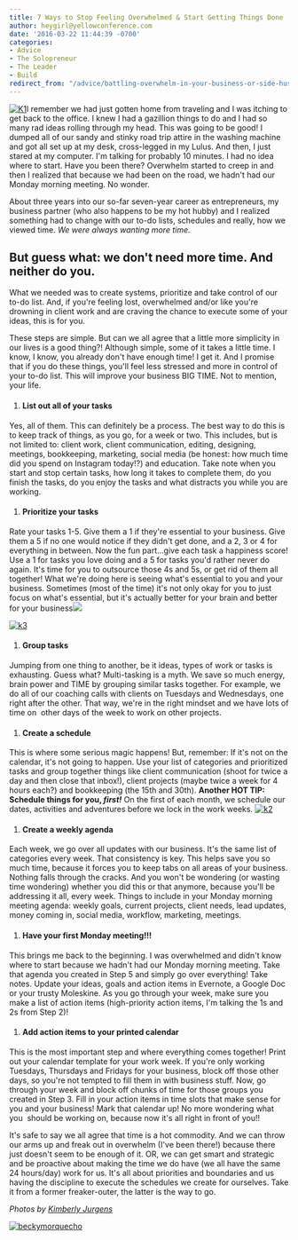 ```yaml
---
title: 7 Ways to Stop Feeling Overwhelmed & Start Getting Things Done
author: heygirl@yellowconference.com
date: '2016-03-22 11:44:39 -0700'
categories:
- Advice
- The Solopreneur
- The Leader
- Build
redirect_from: "/advice/battling-overwhelm-in-your-business-or-side-hustle-or-life-this-post-is-for-you/"
---
```


[![K1](https://s3.amazonaws.com/yellow-files/blog/2016/03/K1.jpg)](https://s3.amazonaws.com/yellow-files/blog/2016/03/K1.jpg)I remember we had just gotten home from traveling and I was itching to get back to the office. I knew I had a gazillion things to do and I had so many rad ideas rolling through my head. This was going to be good! I dumped all of our sandy and stinky road trip attire in the washing machine and got all set up at my desk, cross-legged in my Lulus. And then, I just stared at my computer. I'm talking for probably 10 minutes. I had no idea where to start. Have you been there? Overwhelm started to creep in and then I realized that because we had been on the road, we hadn't had our Monday morning meeting. No wonder.

About three years into our so-far seven-year career as entrepreneurs, my business partner (who also happens to be my hot hubby) and I realized something had to change with our to-do lists, schedules and really, how we viewed time. _We were always wanting more time._

## But guess what: we don't need more time. And neither do you.

What we needed was to create systems, prioritize and take control of our to-do list. And, if you're feeling lost, overwhelmed and/or like you're drowning in client work and are craving the chance to execute some of your ideas, this is for you.

These steps are simple. But can we all agree that a little more simplicity in our lives is a good thing?! Although simple, some of it takes a little time. I know, I know, you already don't have enough time! I get it. And I promise that if you do these things, you'll feel less stressed and more in control of your to-do list. This will improve your business BIG TIME. Not to mention, your life.

1.  #### **List out all of your tasks**

Yes, all of them. This can definitely be a process. The best way to do this is to keep track of things, as you go, for a week or two. This includes, but is not limited to: client work, client communication, editing, designing, meetings, bookkeeping, marketing, social media (be honest: how much time did you spend on Instagram today!?) and education. Take note when you start and stop certain tasks, how long it takes to complete them, do you finish the tasks, do you enjoy the tasks and what distracts you while you are working.

1.  #### **Prioritize your tasks**

Rate your tasks 1-5\. Give them a 1 if they're essential to your business. Give them a 5 if no one would notice if they didn't get done, and a 2, 3 or 4 for everything in between. Now the fun part…give each task a happiness score! Use a 1 for tasks you love doing and a 5 for tasks you'd rather never do again. It's time for you to outsource those 4s and 5s, or get rid of them all together! What we're doing here is seeing what's essential to you and your business. Sometimes (most of the time) it's not only okay for you to just focus on what's essential, but it's actually better for your brain and better for your business![  
](https://s3.amazonaws.com/yellow-files/blog/2016/03/k3.jpg)

[![k3](https://s3.amazonaws.com/yellow-files/blog/2016/03/k3.jpg)](https://s3.amazonaws.com/yellow-files/blog/2016/03/k3.jpg)

1.  #### **Group tasks**

Jumping from one thing to another, be it ideas, types of work or tasks is exhausting. Guess what? Multi-tasking is a myth. We save so much energy, brain power and TIME by grouping similar tasks together. For example, we do all of our coaching calls with clients on Tuesdays and Wednesdays, one right after the other. That way, we're in the right mindset and we have lots of time on  other days of the week to work on other projects.

1.  #### **Create a schedule**

This is where some serious magic happens! But, remember: If it's not on the calendar, it's not going to happen. Use your list of categories and prioritized tasks and group together things like client communication (shoot for twice a day and then close that inbox!), client projects (maybe twice a week for 4 hours each?) and bookkeeping (the 15th and 30th). **Another HOT TIP:** **Schedule things for you, _first!_** On the first of each month, we schedule our dates, activities and adventures before we lock in the work weeks. [![k2](https://s3.amazonaws.com/yellow-files/blog/2016/03/k2.jpg)](https://s3.amazonaws.com/yellow-files/blog/2016/03/k2.jpg)

1.  #### **Create a weekly agenda**

Each week, we go over all updates with our business. It's the same list of categories every week. That consistency is key. This helps save you so much time, because it forces you to keep tabs on all areas of your business. Nothing falls through the cracks. And you won't be wondering (or wasting time wondering) whether you did this or that anymore, because you'll be addressing it all, every week. Things to include in your Monday morning meeting agenda: weekly goals, current projects, client needs, lead updates, money coming in, social media, workflow, marketing, meetings.

1.  #### **Have your first Monday meeting!!!**

This brings me back to the beginning. I was overwhelmed and didn't know where to start because we hadn't had our Monday morning meeting. Take that agenda you created in Step 5 and simply go over everything! Take notes. Update your ideas, goals and action items in Evernote, a Google Doc or your trusty Moleskine. As you go through your week, make sure you make a list of action items (high-priority action items, I'm talking the 1s and 2s from Step 2)!

1.  #### **Add action items to your printed calendar**

This is the most important step and where everything comes together! Print out your calendar template for your work week. If you're only working Tuesdays, Thursdays and Fridays for your business, block off those other days, so you're not tempted to fill them in with business stuff. Now, go through your week and block off chunks of time for those groups you created in Step 3\. Fill in your action items in time slots that make sense for you and your business! Mark that calendar up! No more wondering what you  should be working on, because now it's all right in front of you!!

It's safe to say we all agree that time is a hot commodity. And we can throw our arms up and freak out in overwhelm (I've been there!) because there just doesn't seem to be enough of it. OR, we can get smart and strategic and be proactive about making the time we do have (we all have the same 24 hours/day) work for us. It's all about priorities and boundaries and us having the discipline to execute the schedules we create for ourselves. Take it from a former freaker-outer, the latter is the way to go.

_Photos by [Kimberly Jurgens](http://eclecticstateofmind.com/)_

[![beckymorquecho](https://s3.amazonaws.com/yellow-files/blog/2016/03/beckymorquecho.jpg)](http://idealustlife.com/)
